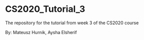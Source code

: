 # CS2020_Tutorial_3
The repository for the tutorial from week 3 of the CS2020 course

By: Mateusz Hurnik, Aysha Elsherif
